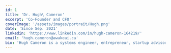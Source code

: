 ```yaml
---
id: 1
title: 'Dr. Hugh\ Cameron'
excerpt: 'Co-Founder and CFO'
coverImage: '/assets/images/portrait/Hugh.png'
date: 'Since Sep. 2021'
linkedin: 'https://www.linkedin.com/in/hugh-cameron-164219/'
email: 'hugh.cameron@awakeai.ca'
bio: 'Hugh Cameron is a systems engineer, entrepreneur, startup advisor and investor.  After a career as R&D director at Bell-Northern Research and Nortel Networks where he delivered pioneering telephone network management and interactive customer service applications, he became co-founder and CTO of a Canadian company providing outsourced medical transcription and web applications for medical departments, faculties and hospitals.  At the time of its sale, Accentus had  grown to become Canada’s largest supplier of outsourced transcription services. Hugh received his BSc in mathematics and engineering from Queen’s University and his PhD in applied mathematics from the University of Cambridge.'
---
```

